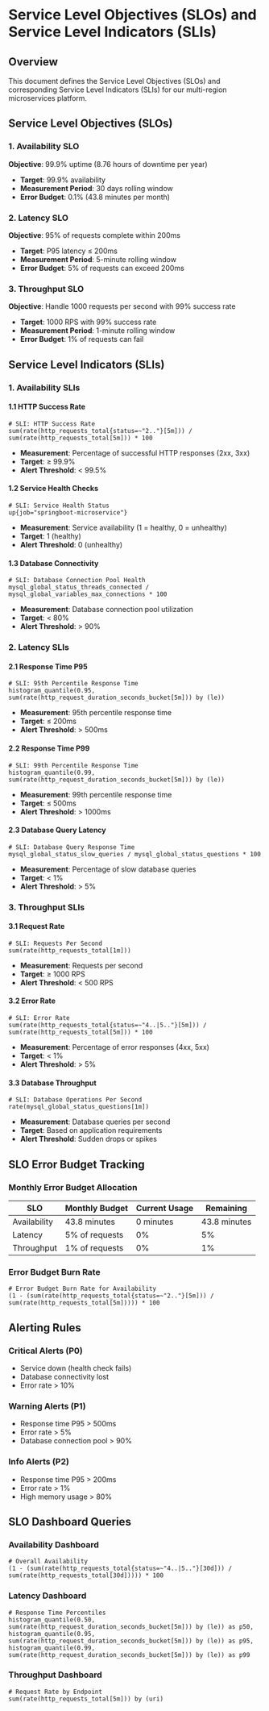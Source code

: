 # Service Level Objectives (SLOs) and Service Level Indicators (SLIs)

## Overview
This document defines the Service Level Objectives (SLOs) and corresponding Service Level Indicators (SLIs) for our multi-region microservices platform.

## Service Level Objectives (SLOs)

### 1. Availability SLO
**Objective**: 99.9% uptime (8.76 hours of downtime per year)
- **Target**: 99.9% availability
- **Measurement Period**: 30 days rolling window
- **Error Budget**: 0.1% (43.8 minutes per month)

### 2. Latency SLO
**Objective**: 95% of requests complete within 200ms
- **Target**: P95 latency ≤ 200ms
- **Measurement Period**: 5-minute rolling window
- **Error Budget**: 5% of requests can exceed 200ms

### 3. Throughput SLO
**Objective**: Handle 1000 requests per second with 99% success rate
- **Target**: 1000 RPS with 99% success rate
- **Measurement Period**: 1-minute rolling window
- **Error Budget**: 1% of requests can fail

## Service Level Indicators (SLIs)

### 1. Availability SLIs

#### 1.1 HTTP Success Rate
```promql
# SLI: HTTP Success Rate
sum(rate(http_requests_total{status=~"2.."}[5m])) / sum(rate(http_requests_total[5m])) * 100
```
- **Measurement**: Percentage of successful HTTP responses (2xx, 3xx)
- **Target**: ≥ 99.9%
- **Alert Threshold**: < 99.5%

#### 1.2 Service Health Checks
```promql
# SLI: Service Health Status
up{job="springboot-microservice"}
```
- **Measurement**: Service availability (1 = healthy, 0 = unhealthy)
- **Target**: 1 (healthy)
- **Alert Threshold**: 0 (unhealthy)

#### 1.3 Database Connectivity
```promql
# SLI: Database Connection Pool Health
mysql_global_status_threads_connected / mysql_global_variables_max_connections * 100
```
- **Measurement**: Database connection pool utilization
- **Target**: < 80%
- **Alert Threshold**: > 90%

### 2. Latency SLIs

#### 2.1 Response Time P95
```promql
# SLI: 95th Percentile Response Time
histogram_quantile(0.95, sum(rate(http_request_duration_seconds_bucket[5m])) by (le))
```
- **Measurement**: 95th percentile response time
- **Target**: ≤ 200ms
- **Alert Threshold**: > 500ms

#### 2.2 Response Time P99
```promql
# SLI: 99th Percentile Response Time
histogram_quantile(0.99, sum(rate(http_request_duration_seconds_bucket[5m])) by (le))
```
- **Measurement**: 99th percentile response time
- **Target**: ≤ 500ms
- **Alert Threshold**: > 1000ms

#### 2.3 Database Query Latency
```promql
# SLI: Database Query Response Time
mysql_global_status_slow_queries / mysql_global_status_questions * 100
```
- **Measurement**: Percentage of slow database queries
- **Target**: < 1%
- **Alert Threshold**: > 5%

### 3. Throughput SLIs

#### 3.1 Request Rate
```promql
# SLI: Requests Per Second
sum(rate(http_requests_total[1m]))
```
- **Measurement**: Requests per second
- **Target**: ≥ 1000 RPS
- **Alert Threshold**: < 500 RPS

#### 3.2 Error Rate
```promql
# SLI: Error Rate
sum(rate(http_requests_total{status=~"4..|5.."}[5m])) / sum(rate(http_requests_total[5m])) * 100
```
- **Measurement**: Percentage of error responses (4xx, 5xx)
- **Target**: < 1%
- **Alert Threshold**: > 5%

#### 3.3 Database Throughput
```promql
# SLI: Database Operations Per Second
rate(mysql_global_status_questions[1m])
```
- **Measurement**: Database queries per second
- **Target**: Based on application requirements
- **Alert Threshold**: Sudden drops or spikes

## SLO Error Budget Tracking

### Monthly Error Budget Allocation
| SLO | Monthly Budget | Current Usage | Remaining |
|-----|----------------|---------------|-----------|
| Availability | 43.8 minutes | 0 minutes | 43.8 minutes |
| Latency | 5% of requests | 0% | 5% |
| Throughput | 1% of requests | 0% | 1% |

### Error Budget Burn Rate
```promql
# Error Budget Burn Rate for Availability
(1 - (sum(rate(http_requests_total{status=~"2.."}[5m])) / sum(rate(http_requests_total[5m])))) * 100
```

## Alerting Rules

### Critical Alerts (P0)
- Service down (health check fails)
- Database connectivity lost
- Error rate > 10%

### Warning Alerts (P1)
- Response time P95 > 500ms
- Error rate > 5%
- Database connection pool > 90%

### Info Alerts (P2)
- Response time P95 > 200ms
- Error rate > 1%
- High memory usage > 80%

## SLO Dashboard Queries

### Availability Dashboard
```promql
# Overall Availability
(1 - (sum(rate(http_requests_total{status=~"4..|5.."}[30d])) / sum(rate(http_requests_total[30d])))) * 100
```

### Latency Dashboard
```promql
# Response Time Percentiles
histogram_quantile(0.50, sum(rate(http_request_duration_seconds_bucket[5m])) by (le)) as p50,
histogram_quantile(0.95, sum(rate(http_request_duration_seconds_bucket[5m])) by (le)) as p95,
histogram_quantile(0.99, sum(rate(http_request_duration_seconds_bucket[5m])) by (le)) as p99
```

### Throughput Dashboard
```promql
# Request Rate by Endpoint
sum(rate(http_requests_total[5m])) by (uri)
``` 